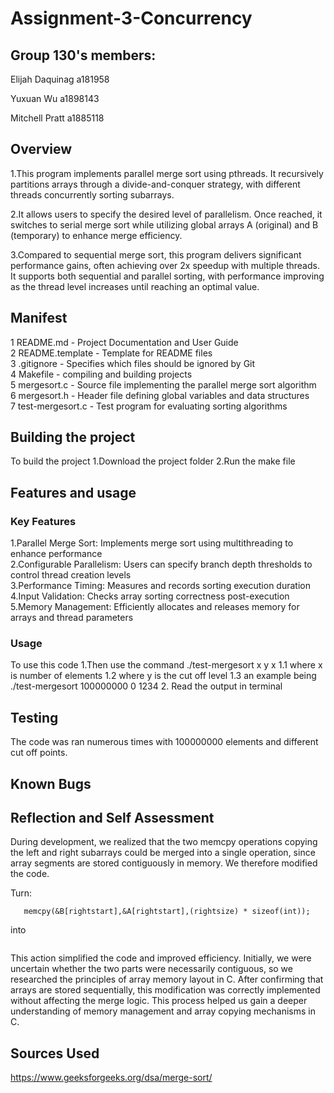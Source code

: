 # Assignment-3-Concurrency

## Group 130's members:  

Elijah Daquinag  a181958 

Yuxuan Wu         a1898143

Mitchell Pratt      a1885118

## Overview  
1.This program implements parallel merge sort using pthreads. It recursively partitions arrays through a divide-and-conquer strategy, with different threads concurrently sorting subarrays.  

2.It allows users to specify the desired level of parallelism. Once reached, it switches to serial merge sort while utilizing global arrays A (original) and B (temporary) to enhance merge efficiency.  

3.Compared to sequential merge sort, this program delivers significant performance gains, often achieving over 2x speedup with multiple threads. It supports both sequential and parallel sorting, with performance improving as the thread level increases until reaching an optimal value.  

## Manifest  
1 README.md - Project Documentation and User Guide  
2 README.template - Template for README files  
3 .gitignore - Specifies which files should be ignored by Git  
4 Makefile - compiling and building projects  
5 mergesort.c - Source file implementing the parallel merge sort algorithm  
6 mergesort.h - Header file defining global variables and data structures  
7 test-mergesort.c - Test program for evaluating sorting algorithms  

## Building the project  
To build the project
1.Download the project folder
2.Run the make file
 



## Features and usage   
### Key Features  
1.Parallel Merge Sort: Implements merge sort using multithreading to enhance performance  
2.Configurable Parallelism: Users can specify branch depth thresholds to control thread creation levels  
3.Performance Timing: Measures and records sorting execution duration  
4.Input Validation: Checks array sorting correctness post-execution  
5.Memory Management: Efficiently allocates and releases memory for arrays and thread parameters  

### Usage  
To use this code
1.Then use the command ./test-mergesort x y x
    1.1 where x is number of elements
    1.2 where y is the cut off level
    1.3 an example being ./test-mergesort 100000000 0 1234
2. Read the output in terminal






## Testing  
The code was ran numerous times with 100000000 elements and different cut off points. 


## Known Bugs  





## Reflection and Self Assessment  
During development, we realized that the two memcpy operations copying the left and right subarrays could be merged into a single operation, since array segments are stored contiguously in memory. We therefore modified the code.  

Turn:  
```memcpy(&B[leftstart],&A[leftstart],(leftsize) * sizeof(int));
   memcpy(&B[rightstart],&A[rightstart],(rightsize) * sizeof(int));
```
 into  
```memcpy(&B[leftstart], &A[leftstart], (leftsize + rightsize) * sizeof(int));
```

This action simplified the code and improved efficiency. Initially, we were uncertain whether the two parts were necessarily contiguous, so we researched the principles of array memory layout in C. After confirming that arrays are stored sequentially, this modification was correctly implemented without affecting the merge logic. This process helped us gain a deeper understanding of memory management and array copying mechanisms in C.  



## Sources Used  
https://www.geeksforgeeks.org/dsa/merge-sort/



